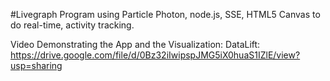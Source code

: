#Livegraph
Program using Particle Photon, node.js, SSE, HTML5 Canvas to do real-time, activity tracking. 

Video Demonstrating the App and the Visualization: DataLift:
https://drive.google.com/file/d/0Bz32iIwipspJMG5iX0huaS1IZlE/view?usp=sharing




